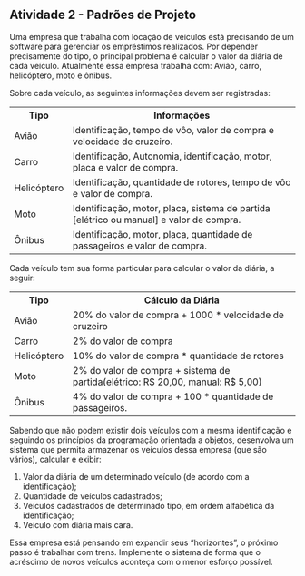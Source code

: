 ## Atividade 2 - Padrões de Projeto

  Uma empresa que trabalha com locação de veículos está precisando de um software para gerenciar os empréstimos realizados. Por depender precisamente do tipo, o principal problema é calcular o valor da diária de cada veículo.
Atualmente essa empresa trabalha com: Avião, carro, helicóptero, moto e ônibus.

  Sobre cada veículo, as seguintes informações devem ser registradas:

<table>
  <tr>
    <th>Tipo</th>
    <th>Informações</th>
  </tr>
  <tr>
    <td>Avião</td>
    <td>Identificação, tempo de vôo, valor de compra e velocidade de cruzeiro.</td>
  </tr>
  <tr>
    <td>Carro</td>
    <td>Identificação, Autonomia, identificação, motor, placa e valor de compra.</td>
  </tr>
  <tr>
    <td>Helicóptero</td>
    <td> Identificação, quantidade de rotores, tempo de vôo e valor de compra.</td>
  </tr>
  <tr>
    <td>Moto</td>
    <td>Identificação, motor, placa, sistema de partida [elétrico ou manual] e valor de compra.</td>
  </tr>
  <tr>
    <td>Ônibus</td>
    <td>Identificação, motor, placa, quantidade de passageiros e valor de compra.</td>
  </tr>
</table>

  Cada veículo tem sua forma particular para calcular o valor da diária, a seguir:

<table>
  <tr>
    <th>Tipo</th>
    <th>Cálculo da Diária</th>
  </tr>
  <tr>
    <td>Avião</td>
    <td>20% do valor de compra + 1000 * velocidade de cruzeiro</td>
  </tr>
  <tr>
    <td>Carro</td>
    <td>2% do valor de compra</td>
  </tr>
  <tr>
    <td>Helicóptero</td>
    <td>10% do valor de compra * quantidade de rotores</td>
  </tr>
  <tr>
    <td>Moto</td>
    <td>2% do valor de compra + sistema de partida(elétrico: R$ 20,00, manual: R$ 5,00)</td>
  </tr>
  <tr>
    <td>Ônibus</td>
    <td>4% do valor de compra + 100 * quantidade de passageiros.</td>
  </tr>
</table>

  Sabendo que não podem existir dois veículos com a mesma identificação e seguindo os princípios da programação orientada a objetos, desenvolva um sistema que permita armazenar os veículos dessa empresa (que são vários), calcular e exibir:
1. Valor da diária de um determinado veículo (de acordo com a identificação);
2. Quantidade de veículos cadastrados;
3. Veículos cadastrados de determinado tipo, em ordem alfabética da identificação;
4. Veículo com diária mais cara.

  Essa empresa está pensando em expandir seus “horizontes”, o próximo passo é trabalhar com trens. Implemente o sistema de forma que o acréscimo de novos veículos aconteça com o menor esforço possível.
